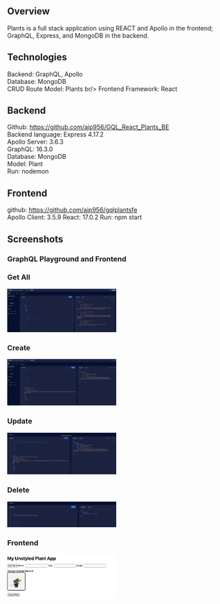 ## Overview
Plants is a full stack application using REACT and Apollo in the frontend; GraphQL, Express, and MongoDB in the backend.

## Technologies
Backend: GraphQL, Apollo<br/>
Database: MongoDB<br/>
CRUD Route Model: Plants br/>
Frontend Framework: React<br/>

## Backend
 Github: https://github.com/aip956/GQL_React_Plants_BE<br/>
 Backend language: Express 4.17.2<br/>
 Apollo Server: 3.6.3<br/>
 GraphQL: 16.3.0<br/>
 Database: MongoDB<br/>
 Model: Plant<br/>
 Run: nodemon

## Frontend
github: https://github.com/aip956/gqlplantsfe<br/>
Apollo Client: 3.5.9
React: 17.0.2
Run: npm start

## Screenshots
### GraphQL Playground and Frontend
### Get All
<img src="src/ScreenCaps/GetAll.png" style="width:50%">

### Create
<img src="src/ScreenCaps/Create.png" style="width:50%">

### Update
<img src="src/ScreenCaps/Update.png" style="width:50%">

### Delete
<img src="src/ScreenCaps/Delete.png" style="width:50%">

### Frontend
<img src="src/ScreenCaps/Frontend.png" style="width:50%">